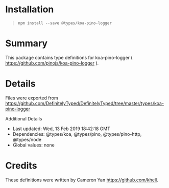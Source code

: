 # Installation
> `npm install --save @types/koa-pino-logger`

# Summary
This package contains type definitions for koa-pino-logger ( https://github.com/pinojs/koa-pino-logger ).

# Details
Files were exported from https://github.com/DefinitelyTyped/DefinitelyTyped/tree/master/types/koa-pino-logger

Additional Details
 * Last updated: Wed, 13 Feb 2019 18:42:18 GMT
 * Dependencies: @types/koa, @types/pino, @types/pino-http, @types/node
 * Global values: none

# Credits
These definitions were written by Cameron Yan <https://github.com/khell>.
